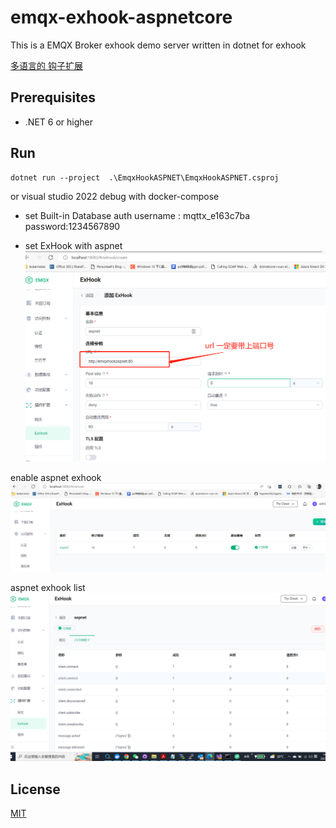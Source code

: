 # emqx-exhook-aspnetcore
 
This is a EMQX Broker exhook demo server written in dotnet for exhook

[多语言的 钩子扩展](https://www.emqx.io/docs/zh/v5/advanced/lang-exhook.html)

## Prerequisites

- .NET 6 or higher

## Run 

```
dotnet run --project  .\EmqxHookASPNET\EmqxHookASPNET.csproj
```
or visual studio 2022 debug with docker-compose
- set Built-in Database auth 
username : mqttx_e163c7ba  password:1234567890

- set ExHook with aspnet
![exhook](image/setexhook.png)

enable aspnet exhook
![enablehook](image/enableexhook.png)

aspnet exhook list
![aspnethooklist](image/aspnethooklist.png)

## License
[MIT](./LICENSE)

